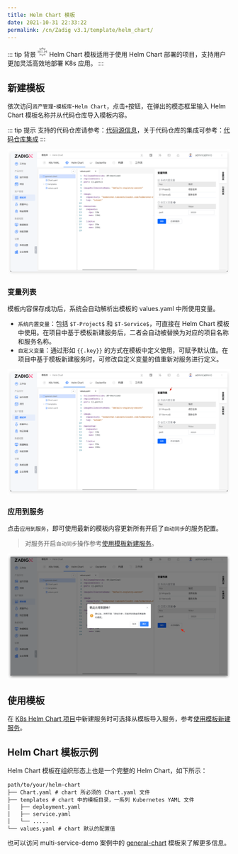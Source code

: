 ```yaml
---
title: Helm Chart 模板
date: 2021-10-31 22:33:22
permalink: /cn/Zadig v3.1/template/helm_chart/
---
```


::: tip 背景
<img style="width:22px; height:22px" src="../../../../_images/helm-chart.svg"></img> Helm Chart 模板适用于使用 Helm Chart 部署的项目，支持用户更加灵活高效地部署 K8s 应用。
:::

## 新建模板

依次访问`资产管理`-`模板库`-`Helm Chart`，点击`+`按钮，在弹出的模态框里输入 Helm Chart 模板名称并从代码仓库导入模板内容。

::: tip 提示
支持的代码仓库请参考：[代码源信息](/cn/Zadig%20v3.1/settings/codehost/overview/#功能兼容列表)，关于代码仓库的集成可参考：[代码仓库集成](/cn/Zadig%20v3.1/settings/codehost/overview/)
:::

![添加 Helm Chart 模板](../../../../_images/create_helm_chart_template.png)

### 变量列表

模板内容保存成功后，系统会自动解析出模板的 values.yaml 中所使用变量。

- `系统内置变量`：包括 `$T-Project$` 和 `$T-Service$`，可直接在 Helm Chart 模板中使用。在项目中基于模板新建服务后，二者会自动被替换为对应的项目名称和服务名称。
- `自定义变量`：通过形如 <span v-pre>`{{.key}}`</span> 的方式在模板中定义使用，可赋予默认值。在项目中基于模板新建服务时，可修改自定义变量的值重新对服务进行定义。

![添加 Helm Chart 模板](../../../../_images/helm_chart_template_variable.png)

### 应用到服务

点击`应用到服务`，即可使用最新的模板内容更新所有开启了`自动同步`的服务配置。

> 对服务开启`自动同步`操作参考[使用模板新建服务](/cn/Zadig%20v3.1/project/service/helm/chart/#使用模板新建单个服务)。

![应用到服务](../../../../_images/apply_helm_template_to_service.png)

## 使用模板
在 [K8s Helm Chart 项目](/cn/Zadig%20v3.1/project/helm-chart/)中新建服务时可选择从模板导入服务，参考[使用模板新建服务](/cn/Zadig%20v3.1/project/service/helm/chart/#使用模板新建单个服务)。

## Helm Chart 模板示例

Helm Chart 模板在组织形态上也是一个完整的 Helm Chart，如下所示：

``` shell
path/to/your/helm-chart
├── Chart.yaml # chart 所必须的 Chart.yaml 文件
├── templates # chart 中的模板目录，一系列 Kubernetes YAML 文件
│   ├── deployment.yaml
│   ├── service.yaml
│   └── .....
└── values.yaml # chart 默认的配置值

```

也可以访问 multi-service-demo 案例中的 [general-chart](https://github.com/koderover/zadig/tree/main/examples/multi-service-demo/general-chart) 模板来了解更多信息。
